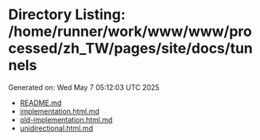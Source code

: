# Directory Listing: /home/runner/work/www/www/processed/zh_TW/pages/site/docs/tunnels
Generated on: Wed May  7 05:12:03 UTC 2025

- [README.md](README.md)
- [implementation.html.md](implementation.html.md)
- [old-implementation.html.md](old-implementation.html.md)
- [unidirectional.html.md](unidirectional.html.md)

